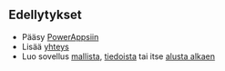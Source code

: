 ## <a name="prerequisites"></a>Edellytykset
* Pääsy [PowerAppsiin](https://web.powerapps.com/?utm_source=padocs&utm_medium=linkinadoc&utm_campaign=referralsfromdoc)
* Lisää [yhteys](../maker/canvas-apps/add-manage-connections.md)
* Luo sovellus [mallista](../maker/canvas-apps/get-started-test-drive.md), [tiedoista](../maker/canvas-apps/get-started-create-from-data.md) tai itse [alusta alkaen](../maker/canvas-apps/get-started-create-from-blank.md)
